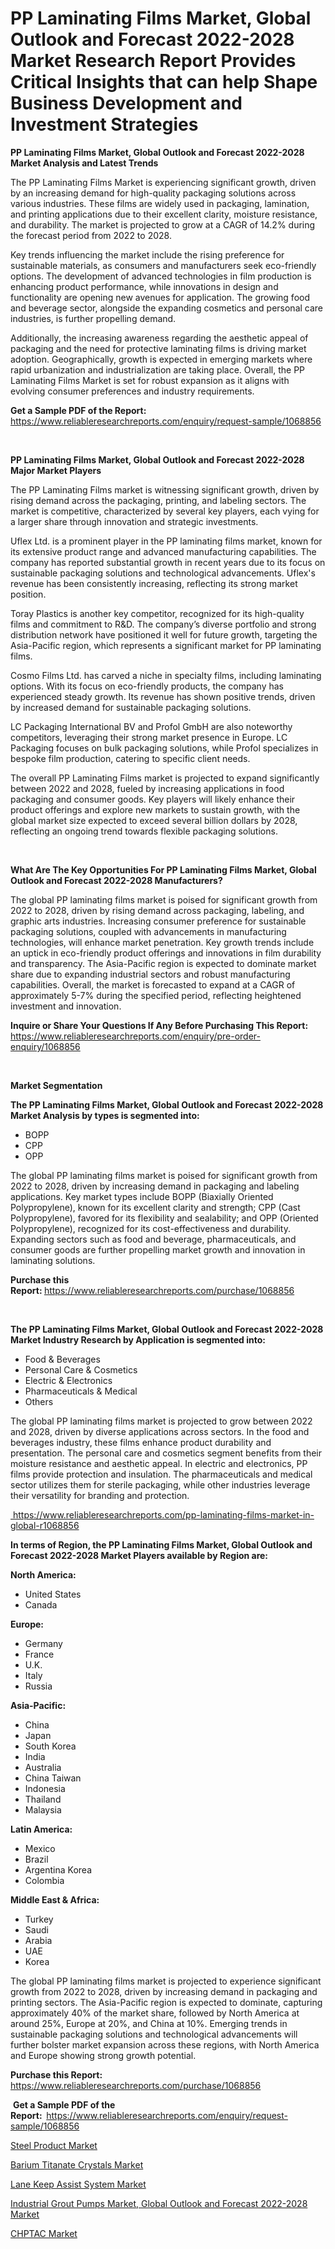 <p><h1>PP Laminating Films Market, Global Outlook and Forecast 2022-2028 Market Research Report Provides Critical Insights that can help Shape Business Development and Investment Strategies</h1></p><p><strong>PP Laminating Films Market, Global Outlook and Forecast 2022-2028 Market Analysis and Latest Trends</strong></p>
<p><p>The PP Laminating Films Market is experiencing significant growth, driven by an increasing demand for high-quality packaging solutions across various industries. These films are widely used in packaging, lamination, and printing applications due to their excellent clarity, moisture resistance, and durability. The market is projected to grow at a CAGR of 14.2% during the forecast period from 2022 to 2028.</p><p>Key trends influencing the market include the rising preference for sustainable materials, as consumers and manufacturers seek eco-friendly options. The development of advanced technologies in film production is enhancing product performance, while innovations in design and functionality are opening new avenues for application. The growing food and beverage sector, alongside the expanding cosmetics and personal care industries, is further propelling demand.</p><p>Additionally, the increasing awareness regarding the aesthetic appeal of packaging and the need for protective laminating films is driving market adoption. Geographically, growth is expected in emerging markets where rapid urbanization and industrialization are taking place. Overall, the PP Laminating Films Market is set for robust expansion as it aligns with evolving consumer preferences and industry requirements.</p></p>
<p><strong>Get a Sample PDF of the Report:&nbsp;</strong> <a href="https://www.reliableresearchreports.com/enquiry/request-sample/1068856">https://www.reliableresearchreports.com/enquiry/request-sample/1068856</a></p>
<p>&nbsp;</p>
<p><strong>PP Laminating Films Market, Global Outlook and Forecast 2022-2028 Major Market Players</strong></p>
<p><p>The PP Laminating Films market is witnessing significant growth, driven by rising demand across the packaging, printing, and labeling sectors. The market is competitive, characterized by several key players, each vying for a larger share through innovation and strategic investments.</p><p>Uflex Ltd. is a prominent player in the PP laminating films market, known for its extensive product range and advanced manufacturing capabilities. The company has reported substantial growth in recent years due to its focus on sustainable packaging solutions and technological advancements. Uflex's revenue has been consistently increasing, reflecting its strong market position.</p><p>Toray Plastics is another key competitor, recognized for its high-quality films and commitment to R&D. The company’s diverse portfolio and strong distribution network have positioned it well for future growth, targeting the Asia-Pacific region, which represents a significant market for PP laminating films.</p><p>Cosmo Films Ltd. has carved a niche in specialty films, including laminating options. With its focus on eco-friendly products, the company has experienced steady growth. Its revenue has shown positive trends, driven by increased demand for sustainable packaging solutions.</p><p>LC Packaging International BV and Profol GmbH are also noteworthy competitors, leveraging their strong market presence in Europe. LC Packaging focuses on bulk packaging solutions, while Profol specializes in bespoke film production, catering to specific client needs.</p><p>The overall PP Laminating Films market is projected to expand significantly between 2022 and 2028, fueled by increasing applications in food packaging and consumer goods. Key players will likely enhance their product offerings and explore new markets to sustain growth, with the global market size expected to exceed several billion dollars by 2028, reflecting an ongoing trend towards flexible packaging solutions.</p></p>
<p>&nbsp;</p>
<p><strong>What Are The Key Opportunities For PP Laminating Films Market, Global Outlook and Forecast 2022-2028 Manufacturers?</strong></p>
<p><p>The global PP laminating films market is poised for significant growth from 2022 to 2028, driven by rising demand across packaging, labeling, and graphic arts industries. Increasing consumer preference for sustainable packaging solutions, coupled with advancements in manufacturing technologies, will enhance market penetration. Key growth trends include an uptick in eco-friendly product offerings and innovations in film durability and transparency. The Asia-Pacific region is expected to dominate market share due to expanding industrial sectors and robust manufacturing capabilities. Overall, the market is forecasted to expand at a CAGR of approximately 5-7% during the specified period, reflecting heightened investment and innovation.</p></p>
<p><strong>Inquire or Share Your Questions If Any Before Purchasing This Report:</strong> <a href="https://www.reliableresearchreports.com/enquiry/pre-order-enquiry/1068856">https://www.reliableresearchreports.com/enquiry/pre-order-enquiry/1068856</a></p>
<p>&nbsp;</p>
<p><strong>Market Segmentation</strong></p>
<p><strong>The PP Laminating Films Market, Global Outlook and Forecast 2022-2028 Market Analysis by types is segmented into:</strong></p>
<p><ul><li>BOPP</li><li>CPP</li><li>OPP</li></ul></p>
<p><p>The global PP laminating films market is poised for significant growth from 2022 to 2028, driven by increasing demand in packaging and labeling applications. Key market types include BOPP (Biaxially Oriented Polypropylene), known for its excellent clarity and strength; CPP (Cast Polypropylene), favored for its flexibility and sealability; and OPP (Oriented Polypropylene), recognized for its cost-effectiveness and durability. Expanding sectors such as food and beverage, pharmaceuticals, and consumer goods are further propelling market growth and innovation in laminating solutions.</p></p>
<p><strong>Purchase this Report:&nbsp;</strong><a href="https://www.reliableresearchreports.com/purchase/1068856">https://www.reliableresearchreports.com/purchase/1068856</a></p>
<p>&nbsp;</p>
<p><strong>The PP Laminating Films Market, Global Outlook and Forecast 2022-2028 Market Industry Research by Application is segmented into:</strong></p>
<p><ul><li>Food & Beverages</li><li>Personal Care & Cosmetics</li><li>Electric & Electronics</li><li>Pharmaceuticals & Medical</li><li>Others</li></ul></p>
<p><p>The global PP laminating films market is projected to grow between 2022 and 2028, driven by diverse applications across sectors. In the food and beverages industry, these films enhance product durability and presentation. The personal care and cosmetics segment benefits from their moisture resistance and aesthetic appeal. In electric and electronics, PP films provide protection and insulation. The pharmaceuticals and medical sector utilizes them for sterile packaging, while other industries leverage their versatility for branding and protection.</p></p>
<p><a href="https://www.reliableresearchreports.com/pp-laminating-films-market-in-global-r1068856">&nbsp;https://www.reliableresearchreports.com/pp-laminating-films-market-in-global-r1068856</a></p>
<p><strong>In terms of Region, the PP Laminating Films Market, Global Outlook and Forecast 2022-2028 Market Players available by Region are:</strong></p>
<p>
    <p> <strong> North America: </strong>
        <ul>
            <li>United States</li>
            <li>Canada</li>
        </ul>
        </p> 
    <p> <strong> Europe: </strong>
        <ul>
            <li>Germany</li>
            <li>France</li>
            <li>U.K.</li>
            <li>Italy</li>
            <li>Russia</li>
        </ul>
        </p> 
    <p> <strong> Asia-Pacific: </strong>
        <ul>
            <li>China</li>
            <li>Japan</li>
            <li>South Korea</li>
            <li>India</li>
            <li>Australia</li>
            <li>China Taiwan</li>
            <li>Indonesia</li>
            <li>Thailand</li>
            <li>Malaysia</li>
        </ul>
        </p> 
    <p> <strong> Latin America: </strong>
        <ul>
            <li>Mexico</li>
            <li>Brazil</li>
            <li>Argentina Korea</li>
            <li>Colombia</li>
        </ul>
        </p> 
    <p> <strong> Middle East & Africa: </strong>
        <ul>
            <li>Turkey</li>
            <li>Saudi</li>
            <li>Arabia</li>
            <li>UAE</li>
            <li>Korea</li>
        </ul>
    </p>
    </p>
<p><p>The global PP laminating films market is projected to experience significant growth from 2022 to 2028, driven by increasing demand in packaging and printing sectors. The Asia-Pacific region is expected to dominate, capturing approximately 40% of the market share, followed by North America at around 25%, Europe at 20%, and China at 10%. Emerging trends in sustainable packaging solutions and technological advancements will further bolster market expansion across these regions, with North America and Europe showing strong growth potential.</p></p>
<p><strong>Purchase this Report: </strong><a href="https://www.reliableresearchreports.com/purchase/1068856">https://www.reliableresearchreports.com/purchase/1068856</a></p>
<p>&nbsp;<strong>Get a Sample PDF of the Report:&nbsp;&nbsp;</strong><a href="https://www.reliableresearchreports.com/enquiry/request-sample/1068856">https://www.reliableresearchreports.com/enquiry/request-sample/1068856</a></p>
<p><strong></strong></p>
<p><p><a href="https://medium.com/@gazmirgurakuqi139/the-steel-product-market-decisions-are-mostly-driven-by-resource-optimization-and-75c12cf332ee">Steel Product Market</a></p><p><a href="https://issuu.com/reportprime-2/docs/barium-titanate-crystals-market-siz_c1809aadee1f29">Barium Titanate Crystals Market</a></p><p><a href="https://www.linkedin.com/pulse/market-forecast-global-lane-keep-assist-system-trends-impact-hw3se?trackingId=LwulaEc4RAy8LnSKQXNBTw%3D%3D">Lane Keep Assist System Market</a></p><p><a href="https://github.com/JosephineMcguire65/Market-Research-Report-List-1/blob/main/industrial-grout-pumps-market-global-outlook-and-forecast-2022-2028-market.md">Industrial Grout Pumps Market, Global Outlook and Forecast 2022-2028 Market</a></p><p><a href="https://medium.com/@gazmirgurakuqi139/chptac-market-global-market-insights-and-regional-analysis-2024-2031-41d9fb46b925?postPublishedType=initial">CHPTAC Market</a></p></p>